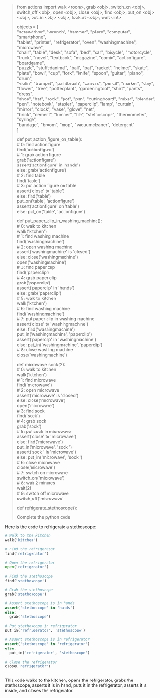 > from actions import walk \<room\>, grab \<obj\>, switch_on \<obj\>, switch_off \<obj\>, open \<obj\>, close \<obj\>, find \<obj\>, put_on \<obj\> \<obj\>, put_in \<obj\> \<obj\>, look_at \<obj\>, wait \<int\>    
>     
>     
> objects = [    
> "screwdriver", "wrench", "hammer", "pliers", "computer", "smartphone",    
> "tablet", "printer", "refrigerator", "oven", "washingmachine", "microwave",    
> "chair", "table", "desk", "sofa", "bed", "car", "bicycle", "motorcycle",    
> "truck", "novel", "textbook", "magazine", "comic", "actionfigure", "boardgame",    
> "puzzle", "stuffedanimal", "ball", "bat", "racket", "helmet", "skate",    
> "plate", "bowl", "cup", "fork", "knife", "spoon", "guitar", "piano", "drum",    
> "violin", "trumpet", "paintbrush", "canvas", "pencil", "marker", "clay",    
> "flower", "tree", "pottedplant", "gardeningtool", "shirt", "pants", "dress",    
> "shoe", "hat", "sock", "pot", "pan", "cuttingboard", "mixer", "blender",    
> "pen", "notebook", "stapler", "paperclip", "lamp", "curtain",    
> "mirror", "clock", "vase", "glove", "net",    
> "brick", "cement", "lumber", "tile", "stethoscope", "thermometer", "syringe",    
> "bandage", "broom", "mop", "vacuumcleaner", "detergent"    
> ]    
>     
> def put_action_figure_on_table():    
> \# 0: find action figure    
> find('actionfigure')    
> \# 1: grab action figure    
> grab('actionfigure')    
> assert('actionfigure' in 'hands')    
> else: grab('actionfigure')    
> \# 2: find table    
> find('table')    
> \# 3: put action figure on table    
> assert('close' to 'table')    
> else: find('table')    
> put_on('table', 'actionfigure')    
> assert('actionfigure' on 'table')    
> else: put_on('table', 'actionfigure')    
>     
> def put_paper_clip_in_washing_machine():    
> \# 0: walk to kitchen    
> walk('kitchen')    
> \# 1: find washing machine    
> find('washingmachine')    
> \# 2: open washing machine    
> assert('washingmachine' is 'closed')    
> else: close('washingmachine')    
> open('washingmachine')    
> \# 3: find paper clip    
> find('paperclip')    
> \# 4: grab paper clip    
> grab('paperclip')    
> assert('paperclip' in 'hands')    
> else: grab('paperclip')    
> \# 5: walk to kitchen    
> walk('kitchen')    
> \# 6: find washing machine    
> find('washingmachine')    
> \# 7: put paper clip in washing machine    
> assert('close' to 'washingmachine')    
> else: find('washingmachine')    
> put_in('washingmachine', 'paperclip')    
> assert('paperclip' in 'washingmachine')    
> else: put_in('washingmachine', 'paperclip')    
> \# 8: close washing machine    
> close('washingmachine')    
>     
> def microwave_sock(2):    
> \# 0: walk to kitchen    
> walk('kitchen')    
> \# 1: find microwave    
> find('microwave')    
> \# 2: open microwave    
> assert('microwave' is 'closed')    
> else: close('microwave')    
> open('microwave')    
> \# 3: find sock    
> find('sock')    
> \# 4: grab sock    
> grab('sock')    
> \# 5: put sock in microwave    
> assert('close' to 'microwave')    
> else: find('microwave')    
> put_in('microwave', 'sock ')    
> assert('sock ' in 'microwave')    
> else: put_in('microwave', 'sock ')    
> \# 6: close microwave    
> close('microwave')    
> \# 7: switch on microwave    
> switch_on('microwave')    
> \# 8: wait 2 minutes    
> wait(2)    
> \# 9: switch off microwave    
> switch_off('microwave')    
>     
> def refrigerate_stethoscope():    
>     
> Complete the python code    
  
  
Here is the code to refrigerate a stethoscope:  
  
```python  
# Walk to the kitchen  
walk('kitchen')  
  
# Find the refrigerator  
find('refrigerator')  
  
# Open the refrigerator  
open('refrigerator')  
  
# Find the stethoscope  
find('stethoscope')  
  
# Grab the stethoscope  
grab('stethoscope')  
  
# Assert stethoscope is in hands  
assert('stethoscope' in 'hands')  
else:  
  grab('stethoscope')  
  
# Put stethoscope in refrigerator  
put_in('refrigerator', 'stethoscope')  
  
# Assert stethoscope is in refrigerator  
assert('stethoscope' in 'refrigerator')  
else:  
  put_in('refrigerator', 'stethoscope')  
  
# Close the refrigerator  
close('refrigerator')  
  
```  
  
This code walks to the kitchen, opens the refrigerator, grabs the stethoscope, asserts it is in hand, puts it in the refrigerator, asserts it is inside, and closes the refrigerator.  